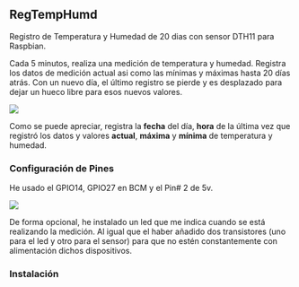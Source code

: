 ## RegTempHumd
Registro de Temperatura y Humedad de 20 dias con sensor DTH11 para Raspbian.

Cada 5 minutos, realiza una medición de temperatura y humedad. Registra los datos de medición actual asi como las mínimas y máximas hasta 20 días atrás. Con un nuevo día, el último registro se pierde y es desplazado para dejar un hueco libre para esos nuevos valores.

![](https://lh6.googleusercontent.com/I6PxIBxLdMscJZr6eolXbY5LQefRxqYh66YwN8hG7b7u2Jv15CM8w2e2dODfk6Dv17P_ZGOHkOF1PzQ=w1920-h950)

Como se puede apreciar, registra la **fecha** del día, **hora** de la última vez que registró los datos y valores **actual**, **máxima** y **mínima** de temperatura y humedad.

### Configuración de Pines
He usado el GPIO14, GPIO27 en BCM y el Pin# 2 de 5v.

![](https://lh3.googleusercontent.com/T0kUoP1BeESn91RYOjoWN2sC57ybCwfYiDVqfIdVedn8pBgXDGkY0LYnJHDzpkLEB7Xj9iEZ2Mo-TXc=w1920-h950)

De forma opcional, he instalado un led que me indica cuando se está realizando la medición. Al igual que el haber añadido dos transistores (uno para el led y otro para el sensor) para que no estén constantemente con alimentación dichos dispositivos.

### Instalación
